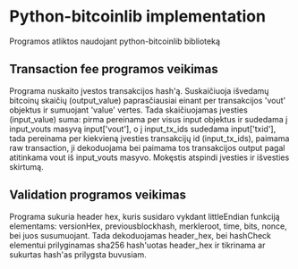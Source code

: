 # Python-bitcoinlib implementation

Programos atliktos naudojant python-bitcoinlib biblioteką

## Transaction fee programos veikimas

Programa nuskaito įvestos transakcijos hash'ą. Suskaičiuoja išvedamų bitcoinų skaičių (output_value) paprasčiausiai einant per transakcijos 'vout' objektus ir sumuojant 'value' vertes. Tada skaičiuojamas įvesties (input_value) suma: pirma pereinama per visus input objektus ir sudedama į input_vouts masyvą input['vout'], o į input_tx_ids sudedama input['txid'], tada pereinama per kiekvieną įvesties transakcijų id (input_tx_ids), paimama raw transaction, ji dekoduojama bei paimama tos transakcijos output pagal atitinkama vout iš input_vouts masyvo. Mokęstis atspindi įvesties ir išvesties skirtumą.

## Validation programos veikimas

Programa sukuria header hex, kuris susidaro vykdant littleEndian funkciją elementams: versionHex, previousblockhash, merkleroot, time, bits, nonce, bei juos susumuojant. Tada dekoduojamas header_hex, bei hashCheck elementui prilyginamas sha256 hash'uotas header_hex ir tikrinama ar sukurtas hash'as prilygsta buvusiam.
